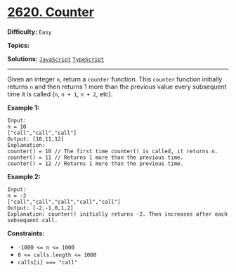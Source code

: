 # [2620. Counter](https://leetcode.com/problems/counter/)

**Difficulty:** `Easy`

**Topics:** 

**Solutions:** [`JavaScript`](../../src/javascript/challenges/counter.js) [`TypeScript`](../../src/typescript/challenges/problems/counter.ts)

---

Given an integer `n`, return a `counter` function. This `counter` function initially returns `n` and then returns 1 more than the previous value every subsequent time it is called (`n`, `n + 1`, `n + 2`, etc).

**Example 1:**

```
Input: 
n = 10 
["call","call","call"]
Output: [10,11,12]
Explanation: 
counter() = 10 // The first time counter() is called, it returns n.
counter() = 11 // Returns 1 more than the previous time.
counter() = 12 // Returns 1 more than the previous time.
```

**Example 2:**

```
Input: 
n = -2
["call","call","call","call","call"]
Output: [-2,-1,0,1,2]
Explanation: counter() initially returns -2. Then increases after each sebsequent call.
```

**Constraints:**

* `-1000 <= n <= 1000`
* `0 <= calls.length <= 1000`
* `calls[i] === "call"`